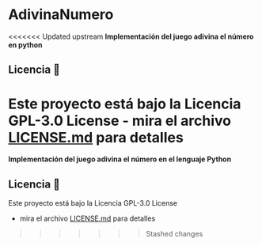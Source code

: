# AdivinaNumero

<<<<<<< Updated upstream
__Implementación del juego adivina el número en python__

## Licencia 📄

Este proyecto está bajo la Licencia GPL-3.0 License - mira el archivo [LICENSE.md](LICENSE.md) para detalles
=======
__Implementación del juego adivina el número en el lenguaje Python__

## Licencia 📄

Este proyecto está bajo la Licencia GPL-3.0 License
 - mira el archivo [LICENSE.md](LICENSE.md) para detalles
>>>>>>> Stashed changes
